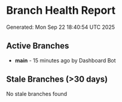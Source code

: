 # Branch Health Report
Generated: Mon Sep 22 18:40:54 UTC 2025

## Active Branches
- **main** - 15 minutes ago by Dashboard Bot

## Stale Branches (>30 days)
No stale branches found
